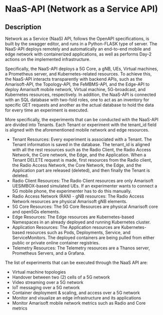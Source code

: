 ﻿# NaaS-API (Network as a Service API)

## Description

Network as a Service (NaaS) API, follows the OpenAPI specifications, is built by the swagger editor, and runs in a Python-FLASK type of server. The NaaS-API deploys remotely and automatically an end-to-end mobile and edge network with containerized applications, as well as performs Day-2 actions on the implemented infrastructure. 

Specifically, the NaaS-API deploys a 5G Core, a gNB, UEs, Virtual machines, a Prometheus server, and Kubernetes-related resources. To achieve this, the NaaS-API interacts transparently with backend APIs, such as the Amarisoft-API, the Topology-API, the FeMBMS-API, and the Edge-API to deploy Amarisoft mobile network, Virtual machine, 5G-broadcast, and Kubernetes resources, respectively. In addition, the NaaS-API is connected with an SQL database with two-fold roles, one to act as an inventory for specific GET requests and another as the actual database to hold the data for every time an experiment is executed.

More specifically, the experiments that can be conducted with the NaaS-API are divided into Tenants. Each Tenant or experiment with the tenant_id field is aligned with the aforementioned mobile network and edge resources.

 - Tenant Resources: Every experiment is associated with a Tenant. The Tenant information is saved in the database. The tenant_id is aligned with all the rest resources such as the Radio Client, the Radio Access Network, the Core network, the Edge, and the Application. When a Tenant DELETE request is made, first resources from the Radio client, the Radio Access Network, the Core Network, the Edge, and the Application part are released (deleted), and then finally the Tenant is deleted.
 - Radio Client Resources: The Radio Client resources are only Amarisoft UESIMBOX-based simulated UEs. If an experimenter wants to connect a 5G mobile phone, the experimenter has to do this manually.
 - Radio Access Network (RAN) - gNB resources: The Radio Access Network resources are physical Amarisoft gNB elements.
 - 5G Core Resources: The 5G Core Resources are physical Amarisoft core and open5Gs elements.
 - Edge Resources: The Edge resources are Kubernetes-based Namespaces in an already deployed and running Kubernetes cluster.
 - Application Resources: The Application resources are Kubernetes-based resources such as Pods, Deployments, Service, and ServiceMonitors. The deployed containers are being pulled from either public or private online container registries. 
 - Telemetry Resources: The Telemetry resources are a Thanos server, Prometheus Servers, and a Grafana.

The list of experiments that can be executed through the NaaS API are:

 - Virtual machine topologies
 - Handover between two (2) cells of a 5G network
 - Video streaming over a 5G network
 - IoT messaging over a 5G network
 - Container deployment & scaling, and access over a 5G network
 - Monitor and visualize an edge infrastructure and its applications
 - Monitor Amarisoft mobile network metrics such as Radio and Core metrics



